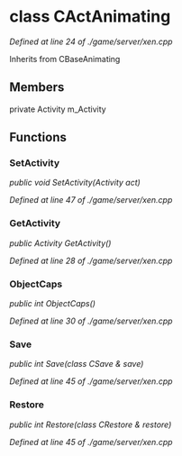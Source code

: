 # class CActAnimating

*Defined at line 24 of ./game/server/xen.cpp*

Inherits from CBaseAnimating



## Members

private Activity m_Activity



## Functions

### SetActivity

*public void SetActivity(Activity act)*

*Defined at line 47 of ./game/server/xen.cpp*

### GetActivity

*public Activity GetActivity()*

*Defined at line 28 of ./game/server/xen.cpp*

### ObjectCaps

*public int ObjectCaps()*

*Defined at line 30 of ./game/server/xen.cpp*

### Save

*public int Save(class CSave & save)*

*Defined at line 45 of ./game/server/xen.cpp*

### Restore

*public int Restore(class CRestore & restore)*

*Defined at line 45 of ./game/server/xen.cpp*



